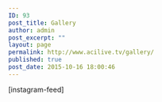 ```yaml
---
ID: 93
post_title: Gallery
author: admin
post_excerpt: ""
layout: page
permalink: http://www.acilive.tv/gallery/
published: true
post_date: 2015-10-16 18:00:46
---
```

[instagram-feed]